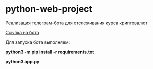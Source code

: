 # python-web-project
Реализация телеграм-бота для отслеживания курса криптовалют

<p><a href="https://t.me/MIPT_Crypto_tracker_Bot">Ссылка на бота</a></p>

Для запуска бота выполняем:

<b>python3 -m pip install -r requirements.txt</b>

<b>python3 app.py</b>


